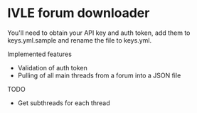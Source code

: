 # IVLE forum downloader

You'll need to obtain your API key and auth token, add them to keys.yml.sample
and rename the file to keys.yml.


Implemented features
- Validation of auth token
- Pulling of all main threads from a forum into a JSON file

TODO
- Get subthreads for each thread

